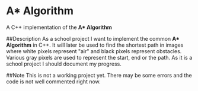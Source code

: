 # A\* Algorithm
A C++ implementation of the __A\* Algorithm__<br />

##Description
As a school project I want to implement the common __A\* Algorithm__ in C++.
It will later be used to find the shortest path in images
where white pixels represent "air" and black pixels represent obstacles.
Various gray pixels are used to represent the start, end or the path.
As it is a school project I should document my progress.

##Note
This is not a working project yet. There may be some errors and
the code is not well commented right now.
